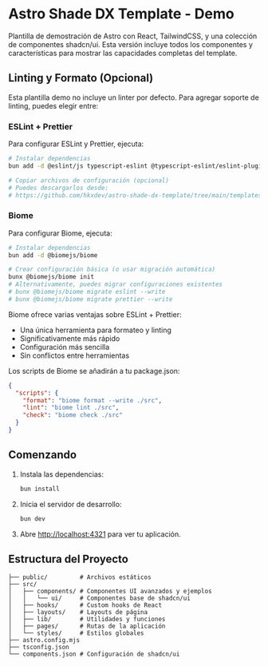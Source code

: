 # Astro Shade DX Template - Demo

Plantilla de demostración de Astro con React, TailwindCSS, y una colección de componentes shadcn/ui. Esta versión incluye todos los componentes y características para mostrar las capacidades completas del template.

## Linting y Formato (Opcional)

Esta plantilla demo no incluye un linter por defecto. Para agregar soporte de linting, puedes elegir entre:

### ESLint + Prettier

Para configurar ESLint y Prettier, ejecuta:

```bash
# Instalar dependencias
bun add -d @eslint/js typescript-eslint @typescript-eslint/eslint-plugin @typescript-eslint/parser eslint eslint-config-prettier eslint-plugin-react eslint-plugin-react-hooks globals prettier prettier-plugin-astro prettier-plugin-tailwindcss

# Copiar archivos de configuración (opcional)
# Puedes descargarlos desde:
# https://github.com/hkxdev/astro-shade-dx-template/tree/main/templates/linters/eslint
```

### Biome

Para configurar Biome, ejecuta:

```bash
# Instalar dependencias
bun add -d @biomejs/biome

# Crear configuración básica (o usar migración automática)
bunx @biomejs/biome init
# Alternativamente, puedes migrar configuraciones existentes
# bunx @biomejs/biome migrate eslint --write
# bunx @biomejs/biome migrate prettier --write
```

Biome ofrece varias ventajas sobre ESLint + Prettier:

- Una única herramienta para formateo y linting
- Significativamente más rápido
- Configuración más sencilla
- Sin conflictos entre herramientas

Los scripts de Biome se añadirán a tu package.json:

```json
{
  "scripts": {
    "format": "biome format --write ./src",
    "lint": "biome lint ./src",
    "check": "biome check ./src"
  }
}
```

## Comenzando

1. Instala las dependencias:

   ```bash
   bun install
   ```

2. Inicia el servidor de desarrollo:

   ```bash
   bun dev
   ```

3. Abre [http://localhost:4321](http://localhost:4321) para ver tu aplicación.

## Estructura del Proyecto

```
├── public/         # Archivos estáticos
├── src/
│   ├── components/ # Componentes UI avanzados y ejemplos
│   │   └── ui/     # Componentes base de shadcn/ui
│   ├── hooks/      # Custom hooks de React
│   ├── layouts/    # Layouts de página
│   ├── lib/        # Utilidades y funciones
│   ├── pages/      # Rutas de la aplicación
│   └── styles/     # Estilos globales
├── astro.config.mjs
├── tsconfig.json
└── components.json # Configuración de shadcn/ui
```

